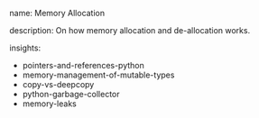 name: Memory Allocation

description: On how memory allocation and de-allocation works.

insights:

- pointers-and-references-python
- memory-management-of-mutable-types
- copy-vs-deepcopy
- python-garbage-collector
- memory-leaks
